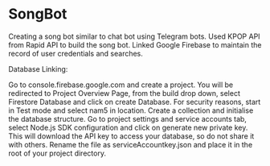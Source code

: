# SongBot
Creating a song bot similar to chat bot using Telegram bots.
Used KPOP API from Rapid API to build the song bot.
Linked Google Firebase to maintain the record of user credentials and searches.


Database Linking:

Go to console.firebase.google.com and create a project. You will be redirected to Project Overview Page, from the build drop down, select Firestore Database and click on create Database. For security reasons, start in Test mode and select nam5 in location. Create a collection and initialise the database structure. Go to project settings and service accounts tab, select Node.js SDK configuration and click on generate new private key. This will download the API key to access your database, so do not share it with others. Rename the file as serviceAccountkey.json and place it in the root of your project directory.
